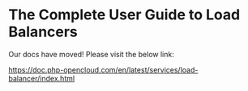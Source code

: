 # The Complete User Guide to Load Balancers

Our docs have moved! Please visit the below link:

https://doc.php-opencloud.com/en/latest/services/load-balancer/index.html

